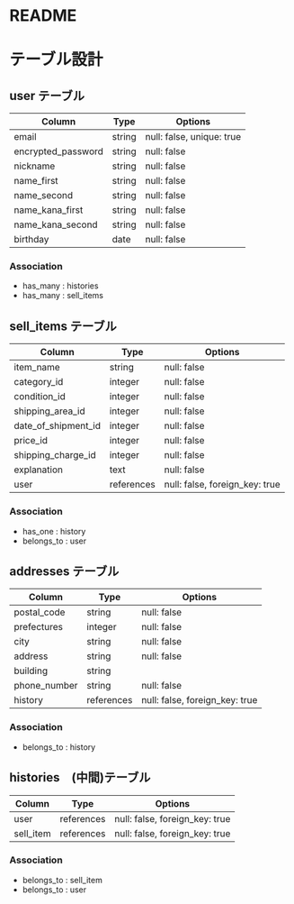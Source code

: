# README

# テーブル設計

## user テーブル

| Column            | Type   | Options                   |
| ----------------- | ------ | ------------------------- |
| email             | string | null: false, unique: true |
| encrypted_password| string | null: false               |
| nickname          | string | null: false               |
| name_first        | string | null: false               |
| name_second       | string | null: false               |
| name_kana_first   | string | null: false               |
| name_kana_second  | string | null: false               |
| birthday          | date   | null: false               |

### Association

- has_many : histories
- has_many : sell_items

## sell_items テーブル

| Column              | Type          | Options                        |
| ----------------    | ------------- | ------------------------------ |
| item_name           | string        | null: false                    |
| category_id         | integer       | null: false                    |
| condition_id        | integer       | null: false                    |
| shipping_area_id    | integer       | null: false                    |
| date_of_shipment_id | integer       | null: false                    |
| price_id            | integer       | null: false                    |
| shipping_charge_id  | integer       | null: false                    |
| explanation         | text          | null: false                    |
| user                | references    | null: false, foreign_key: true |

### Association

- has_one : history
- belongs_to : user

## addresses テーブル

| Column           | Type          | Options                        |
| ---------------- | ------------- | ------------------------------ |
| postal_code      | string        | null: false                    |
| prefectures      | integer       | null: false                    |
| city             | string        | null: false                    |
| address          | string        | null: false                    |
| building         | string        |                                |
| phone_number     | string        | null: false                    |
| history          | references    | null: false, foreign_key: true |

### Association

- belongs_to : history

## histories　(中間)テーブル

| Column       | Type       | Options                        |
| ------------ | ---------- | ------------------------------ |
| user         | references | null: false, foreign_key: true |
| sell_item    | references | null: false, foreign_key: true |

### Association

- belongs_to : sell_item
- belongs_to : user
